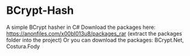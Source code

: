 # BCrypt-Hash
A simple BCrypt hasher in C#
Download the packages here: https://anonfiles.com/x00bI013u8/packages_rar (extract the packages folder into the project)
Or you can download the packages: BCrypt.Net, Costura.Fody
